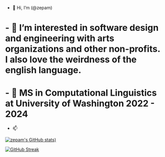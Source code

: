 - 👋 Hi, I’m (@zepam)
# - 👀 I’m interested in software design and engineering with arts organizations and other non-profits. I also love the weirdness of the english language.
# - 🌱 MS in Computational Linguistics at University of Washington 2022 - 2024 
- 📫 


[![zepam's GitHub stats](https://github-readme-stats.vercel.app/api?username=zepam&count_private=true&show_icons=true&theme=radical&show_owner=false))](https://github.com/zepam/github-readme-stats)

[![GitHub Streak](https://github-readme-streak-stats.herokuapp.com?user=zepam&theme=dark)](https://git.io/streak-stats)


<!---
zepam/zepam is a ✨ special ✨ repository because its `README.md` (this file) appears on your GitHub profile.
You can click the Preview link to take a look at your changes. 💞️
--->
